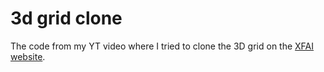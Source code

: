 # 3d grid clone
The code from my YT video where I tried to clone the 3D grid on the [XFAI website](https://www.xfai.com/).
